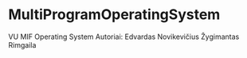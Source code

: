 # MultiProgramOperatingSystem
VU MIF Operating System
Autoriai:
  Edvardas Novikevičius
	Žygimantas Rimgaila


